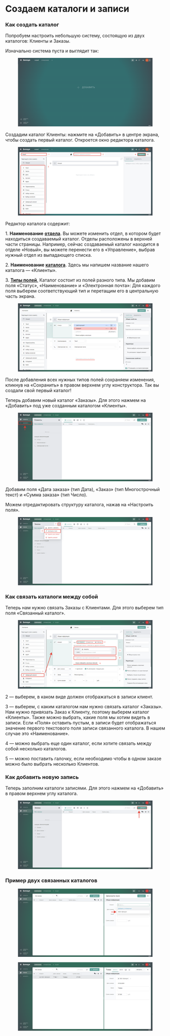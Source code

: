 # Создаем каталоги и записи

### Как создать каталог <a href="#g3ietjkwqk6b" id="g3ietjkwqk6b"></a>

Попробуем настроить небольшую систему, состоящую из двух каталогов: Клиенты и Заказы.

Изначально система пуста и выглядит так:

<figure><img src="../../.gitbook/assets/08. Пустая система.png" alt=""><figcaption></figcaption></figure>

Создадим каталог Клиенты: нажмите на «Добавить» в центре экрана, чтобы создать первый каталог. Откроется окно редактора каталога.

<figure><img src="../../.gitbook/assets/09. Создание каталога.png" alt=""><figcaption></figcaption></figure>

Редактор каталога содержит:

1\. **Наименование** [**отдела**](../structure/sections.md). Вы можете изменить отдел, в котором будет находиться создаваемый каталог. Отделы расположены в верхней части страницы. Например, сейчас создаваемый каталог находится в отделе «Новый», вы можете перенести его в «Управление», выбрав нужный отдел из выпадающего списка.

2\. **Наименование** [**каталога**](../structure/catalogs/). Здесь мы напишем название нашего каталога — «Клиенты».

3\. [**Типы полей**.](https://docs.bpium.ru/manual/structure/catalogs/edit#tipy-polei) Каталог состоит из полей разного типа. Мы добавим поля «Статус», «Наименование» и «Электронная почта»: Для каждого поля выберем соответствующий тип и перетащим его в центральную часть экрана.

<figure><img src="../../.gitbook/assets/10. Добавление типов данных.png" alt=""><figcaption></figcaption></figure>

После добавления всех нужных типов полей сохраняем изменения, кликнув на «Сохранить» в правом верхнем углу конструктора. Так вы создали свой первый каталог!

Теперь добавим новый каталог «Заказы». Для этого нажмем на «Добавить» под уже созданным каталогом «Клиенты».

<figure><img src="../../.gitbook/assets/11. Добавить новый каталог.png" alt=""><figcaption></figcaption></figure>

Добавим поля «Дата заказа» (тип Дата), «Заказ»  (тип Многострочный текст) и «Сумма заказа» (тип Число).

Можем отредактировать структуру каталога, нажав на «Настроить поля».

<figure><img src="../../.gitbook/assets/13. Редактирование структуры каталога.png" alt=""><figcaption></figcaption></figure>

### Как связать каталоги между собой <a href="#vb2cz7dq8mhr" id="vb2cz7dq8mhr"></a>

Теперь нам нужно связать Заказы с Клиентами. Для этого выберем тип поля «Связанный каталог».

<figure><img src="../../.gitbook/assets/12. Связь между двумя каталогами (1).png" alt=""><figcaption></figcaption></figure>

2 — выберем, в каком виде должен отображаться в записи клиент.

3 — выберем, с каким каталогом нам нужно связать каталог «Заказы». Нам нужно привязать Заказ к Клиенту, поэтому выберем каталог «Клиенты». Также можно выбрать, какие поля мы хотим видеть в записи. Если «Поля» оставить пустым, в записи будет отображаться значение первого текстового поля записи связанного каталога. В нашем случае это «Наименование».

4 — можно выбрать еще один каталог, если хотите связать между собой несколько каталогов.

5 — можно поставить галочку, если необходимо чтобы в одном заказе можно было выбрать несколько Клиентов.

### Как добавить новую запись <a href="#lssm6ujyybj5" id="lssm6ujyybj5"></a>

Теперь заполним каталоги записями. Для этого нажмем на «Добавить» в правом верхнем углу каталога.

<figure><img src="../../.gitbook/assets/12.1. Добавить запись.png" alt=""><figcaption></figcaption></figure>

### Пример двух связанных каталогов <a href="#id-2tjqyibkogj8" id="id-2tjqyibkogj8"></a>

<figure><img src="../../.gitbook/assets/14. Пример.png" alt=""><figcaption></figcaption></figure>

<figure><img src="../../.gitbook/assets/15. Система.png" alt=""><figcaption></figcaption></figure>
